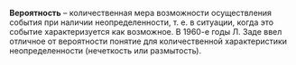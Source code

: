 **Вероятность** – количественная мера возможности осуществления события при наличии неопределенности, т. е. в ситуации, когда это событие характеризуется как возможное. В 1960-е годы Л. Заде ввел отличное от вероятности понятие для количественной характеристики неопределенности (нечеткость или размытость).